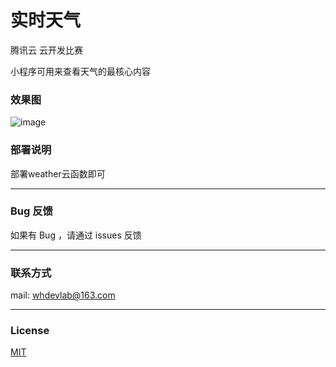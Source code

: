 # 实时天气

腾讯云 云开发比赛

小程序可用来查看天气的最核心内容

### 效果图
![image](https://github.com/whdevlab/xiaxia/xg.png)

### 部署说明

部署weather云函数即可

---

### Bug 反馈

如果有 Bug ，请通过 issues 反馈

---

### 联系方式

mail: whdevlab@163.com

---

### License

[MIT](http://opensource.org/licenses/MIT "")